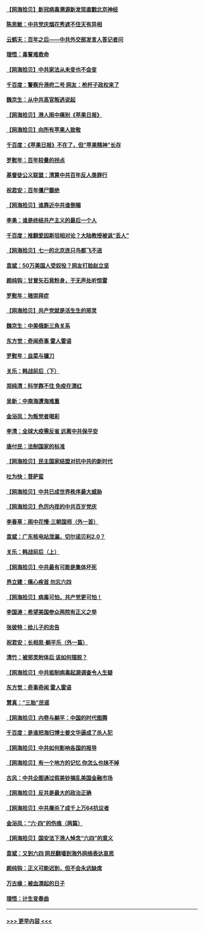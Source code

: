 #### [【网海拾贝】新冠病毒溯源新发现直戳北京神经](../pages/nsc993/n13052425.md?t=06282051) 
#### [陈思敏：中共党庆烟花秀遮不住天有异相](../pages/nsc993/n13052020.md?t=06282051) 
#### [云鹤天：百年之后——中共外交部发言人答记者问](../pages/nsc993/n13051604.md?t=06282051) 
#### [理悟：毒誓难救命](../pages/nsc993/n13051601.md?t=06282051) 
#### [【网海拾贝】中共家法从未变也不会变](../pages/nsc993/n13050366.md?t=06282051) 
#### [千百度：警察升港府二号 网友：枪杆子政权来了](../pages/nsc993/n13050261.md?t=06282051) 
#### [魏京生：从中共高官叛逃说起](../pages/nsc993/n13048997.md?t=06282051) 
#### [【网海拾贝】港人雨中痛别《苹果日报》](../pages/nsc993/n13048941.md?t=06282051) 
#### [【网海拾贝】向所有苹果人致敬](../pages/nsc993/n13046795.md?t=06282051) 
#### [千百度：《苹果日报》不在了，但“苹果精神”长存](../pages/nsc993/n13046703.md?t=06282051) 
#### [罗慰年：百年较量的拐点](../pages/nsc993/n13046542.md?t=06282051) 
#### [基督徒公义联盟：清算中共百年反人类罪行](../pages/nsc993/n13046499.md?t=06282051) 
#### [祝君安：百年僵尸罄绝](../pages/nsc993/n13045595.md?t=06282051) 
#### [【网海拾贝】谁靠近中共谁倒楣](../pages/nsc993/n13044667.md?t=06282051) 
#### [李勇：谁是终结共产主义的最后一个人](../pages/nsc993/n13044397.md?t=06282051) 
#### [千百度：推翻爱因斯坦相对论？大陆教授被讽“丢人”](../pages/nsc993/n13043908.md?t=06282051) 
#### [【网海拾贝】七一的北京连只鸟都飞不进](../pages/nsc993/n13041377.md?t=06282051) 
#### [袁斌：50万美国人受奴役？网友打脸赵立坚](../pages/nsc993/n13041330.md?t=06282051) 
#### [颜纯钩：甘冒矢石竟粉身，于无声处听惊雷](../pages/nsc993/n13041140.md?t=06282051) 
#### [罗慰年：猪崇拜症](../pages/nsc993/n13041071.md?t=06282051) 
#### [【网海拾贝】共产党就是活生生的邪灵](../pages/nsc993/n13036627.md?t=06282051) 
#### [魏京生：中美俄新三角关系](../pages/nsc993/n13035986.md?t=06282051) 
#### [东方觉：奇闻奇事 雷人雷语](../pages/nsc993/n13035878.md?t=06282051) 
#### [罗慰年：韭菜与镰刀](../pages/nsc993/n13034374.md?t=06282051) 
#### [关乐：韩战前后（下）](../pages/nsc993/n13034113.md?t=06282051) 
#### [郑纯清：科学靠不住 免疫在漂红](../pages/nsc993/n13034093.md?t=06282051) 
#### [吴新：中南海遭海难重](../pages/nsc993/n13034084.md?t=06282051) 
#### [金浴凤：为叛党者喝彩](../pages/nsc993/n13034058.md?t=06282051) 
#### [李清：全球大疫需反省 远离中共保平安](../pages/nsc993/n13033784.md?t=06282051) 
#### [唐付民：法制国家的标准](../pages/nsc993/n13032944.md?t=06282051) 
#### [【网海拾贝】民主国家结盟对抗中共的新时代](../pages/nsc993/n13031717.md?t=06282051) 
#### [吐为快：菩萨蛮](../pages/nsc993/n13030033.md?t=06282051) 
#### [【网海拾贝】中共已成世界秩序最大威胁](../pages/nsc993/n13028138.md?t=06282051) 
#### [【网海拾贝】色厉内荏的中共百岁党庆](../pages/nsc993/n13025582.md?t=06282051) 
#### [李春草：雨中花慢‧三朝国师（外一首）](../pages/nsc993/n13025567.md?t=06282051) 
#### [袁斌：广东核电站泄漏，切尔诺贝利2.0？](../pages/nsc993/n13025475.md?t=06282051) 
#### [关乐：韩战前后（上）](../pages/nsc993/n13025387.md?t=06282051) 
#### [【网海拾贝】中共最有可能是集体坏死](../pages/nsc993/n13023101.md?t=06282051) 
#### [界立建：痛心疾首 勿忘六四](../pages/nsc993/n13022339.md?t=06282051) 
#### [【网海拾贝】病毒可怕，共产党更可怕！](../pages/nsc993/n13020728.md?t=06282051) 
#### [李国涛：希望美国参众两院有正义之举](../pages/nsc993/n13020674.md?t=06282051) 
#### [张彼特：给儿子的忠告](../pages/nsc993/n13018934.md?t=06282051) 
#### [祝君安：长相思‧躺平乐（外一篇）](../pages/nsc993/n13018923.md?t=06282051) 
#### [清竹：被邪灵附体后 该如何摆脱？](../pages/nsc993/n13018877.md?t=06282051) 
#### [【网海拾贝】中共抵制病毒起源调查令人生疑](../pages/nsc993/n13017785.md?t=06282051) 
#### [东方觉：奇事奇闻 雷人雷语](../pages/nsc993/n13017577.md?t=06282051) 
#### [慧真：“三胎”民谣](../pages/nsc993/n13017394.md?t=06282051) 
#### [【网海拾贝】内卷与躺平：中国的时代图腾](../pages/nsc993/n13016128.md?t=06282051) 
#### [千百度：是谁把海归博士姜文华逼成了杀人犯](../pages/nsc993/n13015218.md?t=06282051) 
#### [【网海拾贝】中共如何影响各国的报导](../pages/nsc993/n13012599.md?t=06282051) 
#### [【网海拾贝】有一个地方的记忆 你怎么也抹不掉](../pages/nsc993/n13009802.md?t=06282051) 
#### [古风：中共企图通过假美钞搞乱美国金融市场](../pages/nsc993/n13009626.md?t=06282051) 
#### [【网海拾贝】反共是最大的政治正确](../pages/nsc993/n13007051.md?t=06282051) 
#### [【网海拾贝】中共屠杀了成千上万64抗议者](../pages/nsc993/n13002713.md?t=06282051) 
#### [金浴凤：“六·四”的伤痕（两篇）](../pages/nsc993/n13001719.md?t=06282051) 
#### [【网海拾贝】国安法下港人悼念“六四”的意义](../pages/nsc993/n13001039.md?t=06282051) 
#### [袁斌：又到六四 网民翻墙到海外网络表达哀思](../pages/nsc993/n13000995.md?t=06282051) 
#### [颜纯钩：正义可能迟到，但不会永远缺席](../pages/nsc993/n13000920.md?t=06282051) 
#### [万古缘：被血漂起的日子](../pages/nsc993/n13000914.md?t=06282051) 
#### [理悟：计生变奏曲](../pages/nsc993/n13000414.md?t=06282051) 

----
#### [ >>> 更早内容 <<< ](../indexes/nsc993-earlier.md)
